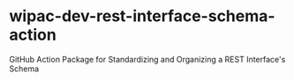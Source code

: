 # wipac-dev-rest-interface-schema-action
GitHub Action Package for Standardizing and Organizing a REST Interface's Schema
